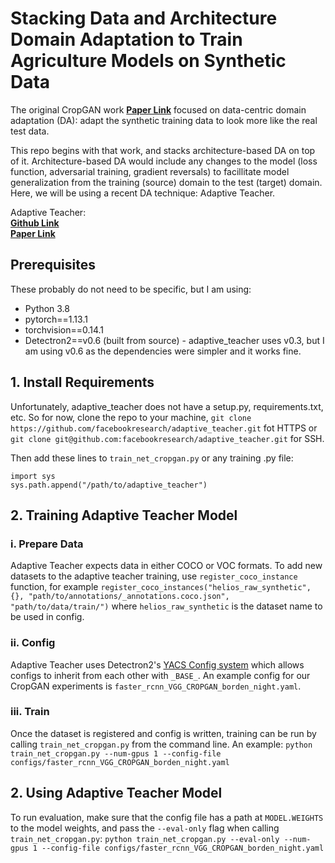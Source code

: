 # Stacking Data and Architecture Domain Adaptation to Train Agriculture Models on Synthetic Data

The original CropGAN work **[Paper Link](https://openaccess.thecvf.com/content/ICCV2021W/CVPPA/papers/Fei_Enlisting_3D_Crop_Models_and_GANs_for_More_Data_Efficient_ICCVW_2021_paper.pdf)** focused on data-centric domain adaptation (DA): adapt the synthetic training data to look more like the real test data.

This repo begins with that work, and stacks architecture-based DA on top of it. Architecture-based DA would include any changes to the model (loss function, adversarial training, gradient reversals) to facillitate model generalization from the training (source) domain to the test (target) domain.  Here, we will be using a recent DA technique: Adaptive Teacher.

Adaptive Teacher:  
**[Github Link](https://github.com/facebookresearch/adaptive_teacherhttps://github.com/facebookresearch/adaptive_teacher)**  
**[Paper Link](https://openaccess.thecvf.com/content/CVPR2022/papers/Li_Cross-Domain_Adaptive_Teacher_for_Object_Detection_CVPR_2022_paper.pdf)**

## Prerequisites
These probably do not need to be specific, but I am using:

- Python 3.8
- pytorch==1.13.1 
- torchvision==0.14.1
- Detectron2==v0.6 (built from source) - adaptive_teacher uses v0.3, but I am using v0.6 as the dependencies were simpler and it works fine.


## **1. Install Requirements**  
Unfortunately, adaptive_teacher does not have a setup.py, requirements.txt, etc.  So for now, clone the repo to your machine,
`git clone https://github.com/facebookresearch/adaptive_teacher.git` fot HTTPS or
`git clone git@github.com:facebookresearch/adaptive_teacher.git` for SSH.

Then add these lines to `train_net_cropgan.py` or any training .py file:
```
import sys
sys.path.append("/path/to/adaptive_teacher")
```

## **2. Training Adaptive Teacher Model**
### **i. Prepare Data**

Adaptive Teacher expects data in either COCO or VOC formats. To add new datasets to the adaptive teacher training, use `register_coco_instance` function, for example
```register_coco_instances("helios_raw_synthetic", {}, "path/to/annotations/_annotations.coco.json", "path/to/data/train/")```
where `helios_raw_synthetic` is the dataset name to be used in config.  

### **ii. Config**

Adaptive Teacher uses Detectron2's [YACS Config system](https://detectron2.readthedocs.io/en/latest/tutorials/configs.html) which allows configs to inherit from each other with `_BASE_`. An example config for our CropGAN experiments is `faster_rcnn_VGG_CROPGAN_borden_night.yaml`.

### **iii. Train**
Once the dataset is registered and config is written, training can be run by calling `train_net_cropgan.py` from the command line. An example:
```python train_net_cropgan.py --num-gpus 1 --config-file configs/faster_rcnn_VGG_CROPGAN_borden_night.yaml ```

## **2. Using Adaptive Teacher Model**
To run evaluation, make sure that the config file has a path at `MODEL.WEIGHTS` to the model weights, and pass the `--eval-only` flag when calling `train_net_cropgan.py`:
```python train_net_cropgan.py --eval-only --num-gpus 1 --config-file configs/faster_rcnn_VGG_CROPGAN_borden_night.yaml ```

